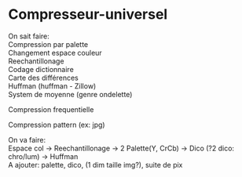 # Compresseur-universel

On sait faire:  
Compression par palette  
Changement espace couleur  
Reechantillonage  
Codage dictionnaire  
Carte des différences  
Huffman (huffman - Zillow)  
System de moyenne (genre ondelette)  
  
Compression frequentielle  
  
Compression pattern (ex: jpg)  
  
On va faire:   
  Espace col -> Reechantillonage ->  2 Palette(Y, CrCb) -> Dico (?2 dico: chro/lum) -> Huffman  
    A ajouter: palette, dico, (1 dim taille img?), suite de pix  

